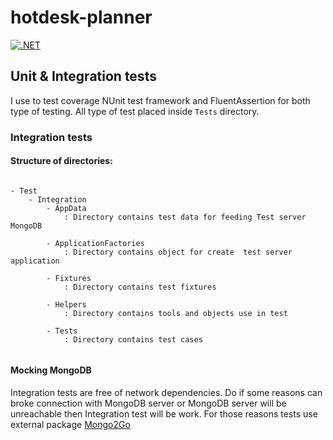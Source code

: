 # hotdesk-planner
[![.NET](https://github.com/salamonrafal/hotdesk-planner/actions/workflows/dotnet.yml/badge.svg)](https://github.com/salamonrafal/hotdesk-planner/actions/workflows/dotnet.yml)


## Unit & Integration tests

I use to test coverage NUnit test framework and FluentAssertion for both type of testing. All type of test placed inside `Tests` directory. 

### Integration tests

#### Structure of directories:

```textmate

- Test
    - Integration
        - AppData 
            : Directory contains test data for feeding Test server MongoDB
            
        - ApplicationFactories 
            : Directory contains object for create  test server application
            
        - Fixtures
            : Directory contains test fixtures 
            
        - Helpers
            : Directory contains tools and objects use in test
            
        - Tests
            : Directory contains test cases
            
```

#### Mocking MongoDB 

Integration tests are free  of network dependencies. 
Do if some reasons can broke connection with MongoDB server or MongoDB server will be unreachable then Integration test will be work.
For those reasons tests use external package [Mongo2Go](https://github.com/Mongo2Go/Mongo2Go) 